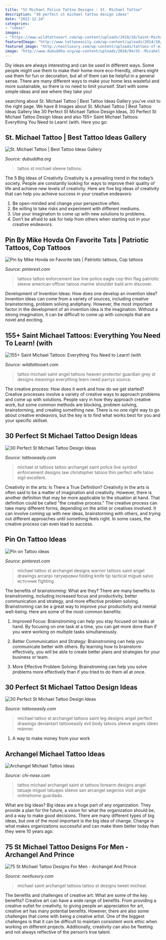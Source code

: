 ```yaml
---
title: "St Michael Police Tattoo Designs : St. Michael Tattoo"
description: "30 perfect st michael tattoo design ideas"
date: "2022-12-24"
categories:
- "ideas"
images:
- "https://www.wildtattooart.com/wp-content/uploads/2018/10/Saint-Michael-Tattoos-25101812.jpg"
featuredImage: "http://www.tattooeasily.com/wp-content/uploads/2014/10/st-michael-tattoos-leg.jpg"
featured_image: "http://nextluxury.com/wp-content/uploads/tattoos-of-michael-the-archangel-for-guys.jpg"
image: "http://www.dubuddha.org/wp-content/uploads/2018/04/St.-Micahel-Tattoo-Sleeve-by-@cassditchfield.tattoos-728x728.jpg"
---
```



Diy ideas are always interesting and can be used in different ways. Some people might use them to make their home more eco-friendly, others might use them for fun or decoration, but all of them can be helpful in a general sense. There are many different ways to make your home less wasteful and more sustainable, so there is no need to limit yourself. Start with some simple ideas and see where they take you!

	

		
searching about St. Michael Tattoo | Best Tattoo Ideas Gallery you've visit to the right page. We have 8 Images about St. Michael Tattoo | Best Tattoo Ideas Gallery like 30 Perfect St Michael Tattoo Design Ideas, 30 Perfect St Michael Tattoo Design Ideas and also 155+ Saint Michael Tattoos: Everything You Need to Learn! (with. Here you go:
		
    
## St. Michael Tattoo | Best Tattoo Ideas Gallery

<img loading=lazy src="http://www.dubuddha.org/wp-content/uploads/2018/04/St.-Micahel-Tattoo-Sleeve-by-@cassditchfield.tattoos-728x728.jpg" onerror="this.onerror=null;this.src='https://tse3.mm.bing.net/th?id=OIP.nhycIdZ3WgSNMIiJAPwbYQHaHa&amp;pid=15.1';" alt="St. Michael Tattoo | Best Tattoo Ideas Gallery">

_Source: dubuddha.org_

>tattoo st michael sleeve tattoos. 

	

The 5 Big Ideas of Creativity
Creativity is a prevailing trend in the today’s society. People are constantly looking for ways to improve their quality of life and achieve new levels of creativity. Here are five big ideas of creativity that can help you achieve success in your creative endeavors: 
1. Be open-minded and change your perspective often.
2. Be willing to take risks and experiment with different mediums.
3. Use your imagination to come up with new solutions to problems.
4. Don’t be afraid to ask for help from others when starting out in your creative endeavors.

    
## Pin By Mike Hovda On Favorite Tats | Patriotic Tattoos, Cop Tattoos

<img loading=lazy src="https://i.pinimg.com/originals/a5/43/99/a54399caf5663218c5c2e2b14533c68e.jpg" onerror="this.onerror=null;this.src='https://tse4.mm.bing.net/th?id=OIP.1jydoR55NYEDJ_ZtL9HZjwHaJ4&amp;pid=15.1';" alt="Pin by Mike Hovda on Favorite tats | Patriotic tattoos, Cop tattoos">

_Source: pinterest.com_

>tattoos tattoo enforcement law line police eagle cop thin flag patriotic sleeve american officer tatoos marine shoulder bald arm discover. 

	

Development of Invention Ideas: How does one develop an invention idea?
Invention ideas can come from a variety of sources, including creative brainstorming, problem solving andiphany. However, the most important factor in the development of an invention idea is the imagination. Without a strong imagination, it can be difficult to come up with concepts that are novel and exciting.

    
## 155+ Saint Michael Tattoos: Everything You Need To Learn! (with

<img loading=lazy src="https://www.wildtattooart.com/wp-content/uploads/2018/10/Saint-Michael-Tattoos-25101812.jpg" onerror="this.onerror=null;this.src='https://tse4.mm.bing.net/th?id=OIP.UIOyQwXnmlqzdtuZLJilFAHaHa&amp;pid=15.1';" alt="155+ Saint Michael Tattoos: Everything You Need to Learn! (with">

_Source: wildtattooart.com_

>tattoo michael saint angel tattoos heaven protector guardian grey st designs meanings everything learn need parryz source. 

	

The creative process: How does it work and how do we get started?
Creative processes involve a variety of creative ways to approach problems and come up with solutions. People vary in how they approach creative work, but some common methods are blocking, problem solving, brainstorming, and creating something new. There is no one right way to go about creative endeavors, but the key is to find what works best for you and your specific skillset.

    
## 30 Perfect St Michael Tattoo Design Ideas

<img loading=lazy src="http://www.tattooeasily.com/wp-content/uploads/2014/10/st-michael-tattoos-6.jpg" onerror="this.onerror=null;this.src='https://tse2.mm.bing.net/th?id=OIP.Z1K4DXnvxEwtkuTmgnqU_wHaJH&amp;pid=15.1';" alt="30 Perfect St Michael Tattoo Design Ideas">

_Source: tattooeasily.com_

>michael st tattoos tattoo archangel saint police line symbol enforcement designs law christopher tatoos thin perfect wife tatoo sigil excellent. 

	

Creativity in the arts: Is There a True Definition?
Creativity in the arts is often said to be a matter of imagination and creativity. However, there is another definition that may be more applicable to the situation at hand. That definition could be called "the creative process." The creative process can take many different forms, depending on the artist or creatives involved. It can involve coming up with new ideas, brainstorming with others, and trying out different approaches until something feels right. In some cases, the creative process can even lead to success.

    
## Pin On Tattoo Ideas

<img loading=lazy src="https://i.pinimg.com/736x/2e/6f/a1/2e6fa1317da98ab630b9cf1e286116d1.jpg" onerror="this.onerror=null;this.src='https://tse1.mm.bing.net/th?id=OIP.dA_lmYrc4dRpyBYDDRfiggHaKL&amp;pid=15.1';" alt="Pin on Tattoo ideas">

_Source: pinterest.com_

>michael tattoo st archangel designs warrior tattoos saint angel drawings arcanjo татуировки folding knife tip tactical miguel salvo источник fighting. 

	

The benefits of brainstroming: What are they?
There are many benefits to brainstroming, including increased focus and productivity, better communication and strategy, and more effective problem solving. Brainstroming can be a great way to improve your productivity and mental well-being. Here are some of the most common benefits: 
1. Improved Focus: Brainstroming can help you stay focused on tasks at hand. By focusing on one task at a time, you can get more done than if you were working on multiple tasks simultaneously. 

2. Better Communication and Strategy: Brainstroming can help you communicate better with others. By learning how to brainstorm effectively, you will be able to create better plans and strategies for your business or team. 

3. More Effective Problem Solving: Brainstroming can help you solve problems more effectively than if you tried to do them all at once.

    
## 30 Perfect St Michael Tattoo Design Ideas

<img loading=lazy src="http://www.tattooeasily.com/wp-content/uploads/2014/10/st-michael-tattoos-leg.jpg" onerror="this.onerror=null;this.src='https://tse2.mm.bing.net/th?id=OIP.BpMjthZixixKLesQZ_dlmAHaKc&amp;pid=15.1';" alt="30 Perfect St Michael Tattoo Design Ideas">

_Source: tattooeasily.com_

>michael tattoo st archangel tattoos saint leg designs angel perfect drawings deviantart tattooeasily evil body tatoos sleeve angels ideen männer. 

	

1. A way to make money from your work

    
## Archangel Michael Tattoo Ideas

<img loading=lazy src="https://media-cache-ak0.pinimg.com/736x/47/a4/f4/47a4f41da0f374999a10542499b4a7be.jpg" onerror="this.onerror=null;this.src='https://tse2.mm.bing.net/th?id=OIP.fTtNnYjp9T0wAoqIdBwZ8QHaLH&amp;pid=15.1';" alt="Archangel Michael Tattoo Ideas">

_Source: chi-nese.com_

>tattoo michael archangel saint st tattoos forearm designs angel tatuaje miguel tatuajes sleeve san arcangel segerios visit angle onlinehome guardado. 

	

What are big ideas?
Big ideas are a huge part of any organization. They provide a plan for the future, a vision for what the organization should be, and a way to make good decisions. There are many different types of big ideas, but one of the most important is the big idea of change. Change is what makes organizations successful and can make them better today than they were 10 years ago.

    
## 75 St Michael Tattoo Designs For Men - Archangel And Prince

<img loading=lazy src="http://nextluxury.com/wp-content/uploads/tattoos-of-michael-the-archangel-for-guys.jpg" onerror="this.onerror=null;this.src='https://tse2.mm.bing.net/th?id=OIP.pvgTabVKgdTljW75RjadqwHaIt&amp;pid=15.1';" alt="75 St Michael Tattoo Designs For Men - Archangel And Prince">

_Source: nextluxury.com_

>michael saint archangel tattoos tattoo st designs tweet micheal. 

	

The benefits and challenges of creative art: What are some of the key benefits?
Creative art can have a wide range of benefits. From providing a creative outlet for creativity, to giving people an appreciation for art, creative art has many potential benefits. However, there are also some challenges that come with being a creative artist. One of the biggest challenges is that it can be difficult to maintain consistent work ethic when working on different projects. Additionally, creativity can also be fleeting and not always reflective of the person’s true talent.

